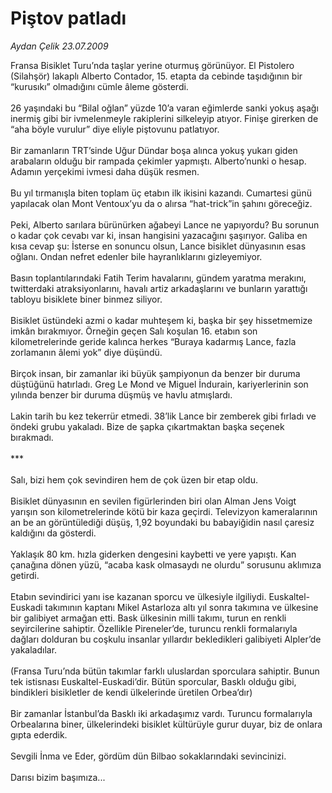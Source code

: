 # Piştov patladı

*Aydan Çelik 23.07.2009*

<div class="taraf_structure_2col_1zq">
<div class="margen_n">



 <p>Fransa Bisiklet Turu’nda taşlar yerine oturmuş görünüyor. El Pistolero (Silahşör) lakaplı Alberto Contador, 15. etapta da cebinde taşıdığının bir “kurusıkı” olmadığını cümle âleme gösterdi. <br/><br/>26 yaşındaki bu “Bilal oğlan” yüzde 10’a varan eğimlerde sanki yokuş aşağı inermiş gibi bir ivmelenmeyle rakiplerini silkeleyip atıyor. Finişe girerken de “aha böyle vurulur” diye eliyle piştovunu patlatıyor. <br/><br/>Bir zamanların TRT’sinde Uğur Dündar boşa alınca yokuş yukarı giden arabaların olduğu bir rampada çekimler yapmıştı. Alberto’nunki o hesap. Adamın yerçekimi ivmesi daha düşük resmen. <br/><br/>Bu yıl tırmanışla biten toplam üç etabın ilk ikisini kazandı. Cumartesi günü yapılacak olan Mont Ventoux’yu da o alırsa “hat-trick”in şahını göreceğiz. <br/><br/>Peki, Alberto sarılara bürünürken ağabeyi Lance ne yapıyordu? Bu sorunun o kadar çok cevabı var ki, insan hangisini yazacağını şaşırıyor. Galiba en kısa cevap şu: İsterse en sonuncu olsun, Lance bisiklet dünyasının esas oğlanı. Ondan nefret edenler bile hayranlıklarını gizleyemiyor. <br/><br/>Basın toplantılarındaki Fatih Terim havalarını, gündem yaratma merakını, twitterdaki atraksiyonlarını, havalı artiz arkadaşlarını ve bunların yarattığı tabloyu bisiklete biner binmez siliyor. <br/><br/>Bisiklet üstündeki azmi o kadar muhteşem ki, başka bir şey hissetmemize imkân bırakmıyor. Örneğin geçen Salı koşulan 16. etabın son kilometrelerinde geride kalınca herkes “Buraya kadarmış Lance, fazla zorlamanın âlemi yok” diye düşündü. <br/><br/>Birçok insan, bir zamanlar iki büyük şampiyonun da benzer bir duruma düştüğünü hatırladı. Greg Le Mond ve Miguel İndurain, kariyerlerinin son yılında benzer bir duruma düşmüş ve havlu atmışlardı. <br/><br/>Lakin tarih bu kez tekerrür etmedi. 38’lik Lance bir zemberek gibi fırladı ve öndeki grubu yakaladı. Bize de şapka çıkartmaktan başka seçenek bırakmadı. <br/><br/>*** <br/><br/>Salı, bizi hem çok sevindiren hem de çok üzen bir etap oldu. <br/><br/>Bisiklet dünyasının en sevilen figürlerinden biri olan Alman Jens Voigt yarışın son kilometrelerinde kötü bir kaza geçirdi. Televizyon kameralarının an be an görüntülediği düşüş, 1,92 boyundaki bu babayiğidin nasıl çaresiz kaldığını da gösterdi. <br/><br/>Yaklaşık 80 km. hızla giderken dengesini kaybetti ve yere yapıştı. Kan çanağına dönen yüzü, “acaba kask olmasaydı ne olurdu” sorusunu aklımıza getirdi. <br/><br/>Etabın sevindirici yanı ise kazanan sporcu ve ülkesiyle ilgiliydi. Euskaltel-Euskadi takımının kaptanı Mikel Astarloza altı yıl sonra takımına ve ülkesine bir galibiyet armağan etti. Bask ülkesinin milli takımı, turun en renkli seyircilerine sahiptir. Özellikle Pireneler’de, turuncu renkli formalarıyla dağları dolduran bu coşkulu insanlar yıllardır bekledikleri galibiyeti Alpler’de yakaladılar. <br/><br/>(Fransa Turu’nda bütün takımlar farklı uluslardan sporculara sahiptir. Bunun tek istisnası Euskaltel-Euskadi’dir. Bütün sporcular, Basklı olduğu gibi, bindikleri bisikletler de kendi ülkelerinde üretilen Orbea’dır) <br/><br/>Bir zamanlar İstanbul’da Basklı iki arkadaşımız vardı. Turuncu formalarıyla Orbealarına biner, ülkelerindeki bisiklet kültürüyle gurur duyar, biz de onlara gıpta ederdik. <br/><br/>Sevgili İnma ve Eder, gördüm dün Bilbao sokaklarındaki sevincinizi. <br/><br/>Darısı bizim başımıza... </p>
<br/>
<br/>
<br/>



<br/>


<div id="taraf_not">
</div>

</div>


</div>
